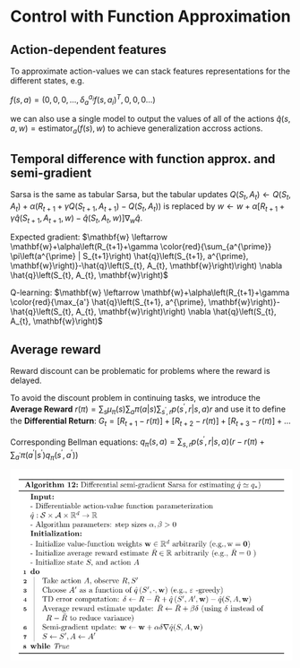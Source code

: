 # Control with Function Approximation

## Action-dependent features

To approximate action-values we can stack features representations for the different states, e.g.

$f(s, a) = (0 , 0, 0, \dots, \delta_a^{a_i} f(s, a_i)^T, 0, 0, 0\dots)$

we can also use a single model to output the values of all of the actions $\hat q (s, a, w)  = \text{estimator}_a(f(s), w)$ to achieve generalization accross actions.

## Temporal difference with function approx. and semi-gradient

Sarsa is the same as tabular Sarsa, but the tabular updates $Q(S_{t}, A_t) \leftarrow Q(S_t, A_t) + \alpha \left( R_{t+1} + \gamma Q(S_{t+1}, A_{t+1})- Q(S_t, A_t)\right)$ is replaced by $w \leftarrow w + \alpha \left[ R_{t+1} +\gamma \hat q(S_{t+1}, A_{t+1}, w)- \hat q (S_t, A_t, w)\right]\nabla_w \hat q$.

Expected gradient: $\mathbf{w} \leftarrow \mathbf{w}+\alpha\left(R_{t+1}+\gamma \color{red}{\sum_{a^{\prime}} \pi\left(a^{\prime} | S_{t+1}\right) \hat{q}\left(S_{t+1}, a^{\prime}, \mathbf{w}\right)}-\hat{q}\left(S_{t}, A_{t}, \mathbf{w}\right)\right) \nabla \hat{q}\left(S_{t}, A_{t}, \mathbf{w}\right)$

Q-learning: $\mathbf{w} \leftarrow \mathbf{w}+\alpha\left(R_{t+1}+\gamma \color{red}{\max_{a'} \hat{q}\left(S_{t+1}, a^{\prime}, \mathbf{w}\right)}-\hat{q}\left(S_{t}, A_{t}, \mathbf{w}\right)\right) \nabla \hat{q}\left(S_{t}, A_{t}, \mathbf{w}\right)$

## Average reward

Reward discount can be problematic for problems where the reward is delayed. 

To avoid the discount problem in continuing tasks, we introduce the **Average Reward** $r(\pi)=\sum_{s} \mu_{\pi}(s) \sum_{a} \pi(a | s) \sum_{s^{\prime}, r} p\left(s^{\prime}, r | s, a\right) r$ and use it to define the **Differential Return**: $G_{t}=\left[R_{t+1}-r(\pi)\right]+\left[R_{t+2}-r(\pi)\right]+\left[R_{t+3}-r(\pi)\right]+\ldots$

Corresponding Bellman equations: $q_{\pi}(s, a)=\sum_{s, r} p\left(s^{\prime}, r | s, a\right)\left(r-r(\pi)+\sum_{a^{\prime}} \pi\left(a^{\prime} | s^{\prime}\right) q_{\pi}\left(s^{\prime}, a^{\prime}\right)\right)$

![image-20200621170049882](assets/image-20200621170049882.png)